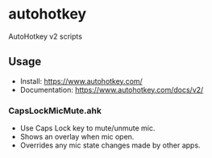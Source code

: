# autohotkey

AutoHotkey v2 scripts

## Usage

- Install: https://www.autohotkey.com/
- Documentation: https://www.autohotkey.com/docs/v2/

### CapsLockMicMute.ahk

- Use Caps Lock key to mute/unmute mic.
- Shows an overlay when mic open.
- Overrides any mic state changes made by other apps.
